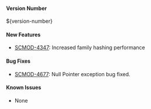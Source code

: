 #### Version Number
${version-number}

#### New Features
- [SCMOD-4347](https://autjira.microfocus.com/browse/SCMOD-4347): Increased family hashing performance

#### Bug Fixes
- [SCMOD-4677](https://autjira.microfocus.com/browse/SCMOD-4677): Null Pointer exception bug fixed.

#### Known Issues
- None
